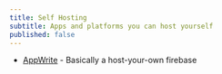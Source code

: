 ```yaml
---
title: Self Hosting
subtitle: Apps and platforms you can host yourself
published: false
---
```


- [AppWrite](https://appwrite.io) - Basically a host-your-own firebase
